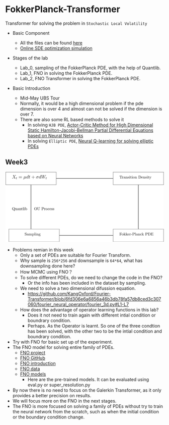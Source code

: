 # FokkerPlanck-Transformer

Transformer for solving the problem in `Stochastic Local Volatility`
* Basic Component
  * All the files can be found [here](https://drive.google.com/drive/folders/1tUCTlFCo_-FoiCj-LkJdOsZrlSSq4mTe?usp=sharing)
  * [Online SDE optimization simulation](https://drive.google.com/file/d/1QRuUF7aWUdJ25q0jIrGUu63Mn1ohrIMp/view)
* Stages of the lab
  * Lab_0, sampling of the FokkerPlanck PDE, with the help of Quantlib.
  * Lab_1, FNO in solving the FokkerPlanck PDE.
  * Lab_2, FNO Transformer in solving the FokkerPlanck PDE.

* Basic Introduction
  * Mid-May UBS Tour
  * Normally, it would be a high dimensional problem if the pde dimension is over 4 and almost can not be solved if the dimension is over 7.
  * There are also some RL based methods to solve it
    * In solving `HJB PDE`, [Actor-Critic Method for High Dimensional Static Hamilton-Jacobi-Bellman Partial Differential Equations based on Neural Networks](https://drive.google.com/file/d/1HaaCSM7JVOiG9VpH0m72fsYW_urPEwsb/view?usp=sharing)   
    * In solving `Elliptic PDE`, [Neural Q-learning for solving elliptic PDEs](https://drive.google.com/file/d/1rh6Syg8r4UgnDKIBX7bOw2zkC_4DDMF6/view?usp=sharing)

## Week3

![Process](static/Process.svg)

* Problems remian in this week
  * Only a set of PDEs are suitable for Fourier Transform.
  * Why sample is `256*256` and downsample is `64*64`, what has downsampling done here?
  * How MCMC using FNO？
  * To solve different PDEs, do we need to change the code in the FNO?
    * Or the info has been included in the dataset by sampling.
  * We need to solve a two dimensional difussion equation.
    * https://github.com/KangOxford/Fourier-Transformer/blob/6fd306e6a6856a46b3db78fa57db8ced3c307060/fourier_neural_operator/fourier_3d.py#L1-L7
  * How does the advantage of operator learning functions in this lab?
    * Does it not need to train again with different intial condition or boundrary condition.
    * Perhaps. As the Operator is learnt. So one of the three condtion has been solved, with the other two to be the intial condition and boundrary condition.
* Try with FNO for basic set up of the experiment.
* The FNO model for solving entire family of PDEs.
  * [FNO project](https://zongyi-li.github.io/neural-operator/)
  * [FNO GitHub](https://github.com/zongyi-li/fourier_neural_operator)
  * [FNO introduction](https://zongyi-li.github.io/blog/2020/fourier-pde/)
  * [FNO data](https://drive.google.com/drive/folders/1LfmrsIw6Wo_vbYhy3Azr4KVK8FeZDLT8?usp=sharing) 
  * [FNO models](https://drive.google.com/drive/folders/1pxQeQhE-M9OGbVIHr35fid4CDquXFWa-?usp=sharing)
    * Here are the pre-trained models. It can be evaluated using eval.py or super_resolution.py
* By now there is no need to focus on the Galerkin Transformer, as it only provides a better precision on results.
* We will focus more on the FNO in the next stages.
* The FNO is more focused on solving a family of PDEs without try to train the neural network from the scratch, such as when the initial condition or the boundary condition change.
